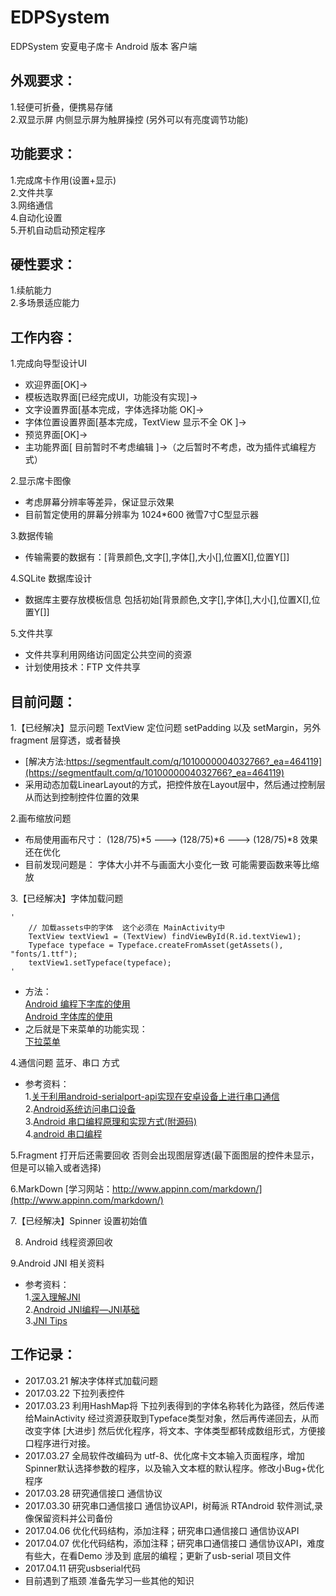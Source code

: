 # EDPSystem</br>
EDPSystem 安夏电子席卡 Android 版本 客户端</br>
## 外观要求：</br>
1.轻便可折叠，便携易存储</br>
2.双显示屏 内侧显示屏为触屏操控 (另外可以有亮度调节功能)</br>	
## 功能要求：</br>
1.完成席卡作用(设置+显示)</br>
2.文件共享</br>
3.网络通信</br>
4.自动化设置</br>
5.开机自动启动预定程序</br>
## 硬性要求：</br>
1.续航能力</br>
2.多场景适应能力</br>
## 工作内容：</br>
1.完成向导型设计UI</br>
* 欢迎界面[OK]-></br>
* 模板选取界面[已经完成UI，功能没有实现]-></br>
* 文字设置界面[基本完成，字体选择功能 OK]-></br>
* 字体位置设置界面[基本完成，TextView 显示不全 OK ]-></br>
* 预览界面[OK]-></br>
* 主功能界面[ 目前暂时不考虑编辑 ]->（之后暂时不考虑，改为插件式编程方式）</br>

2.显示席卡图像</br>
* 考虑屏幕分辨率等差异，保证显示效果 </br>
* 目前暂定使用的屏幕分辨率为 1024*600 微雪7寸C型显示器</br>

3.数据传输</br>
* 传输需要的数据有：[背景颜色,文字[],字体[],大小[],位置X[],位置Y[]]</br>

4.SQLite 数据库设计</br>
* 数据库主要存放模板信息 包括初始[背景颜色,文字[],字体[],大小[],位置X[],位置Y[]]</br>

5.文件共享</br>
* 文件共享利用网络访问固定公共空间的资源</br>
* 计划使用技术：FTP 文件共享</br>

## 目前问题：</br>
1.【已经解决】显示问题 TextView 定位问题 setPadding 以及 setMargin，另外fragment 层穿透，或者替换 </br>
* [解决方法:https://segmentfault.com/q/1010000004032766?_ea=464119](https://segmentfault.com/q/1010000004032766?_ea=464119)</br>
* 采用动态加载LinearLayout的方式，把控件放在Layout层中，然后通过控制层从而达到控制控件位置的效果

2.画布缩放问题 </br>
* 布局使用画布尺寸： (128/75)*5 ---> (128/75)*6 ---> (128/75)*8  效果还在优化  </br>
* 目前发现问题是： 字体大小并不与画面大小变化一致 可能需要函数来等比缩放</br>

3.【已经解决】字体加载问题</br>	
	
	'
		// 加载assets中的字体  这个必须在 MainActivity中
		TextView textView1 = (TextView) findViewById(R.id.textView1);
		Typeface typeface = Typeface.createFromAsset(getAssets(), "fonts/1.ttf");
		textView1.setTypeface(typeface);
	'
	
* 方法：</br>
	[Android 编程下字库的使用](http://www.cnblogs.com/sunzn/archive/2013/01/22/2871521.html)</br>
	[Android 字体库的使用](http://blog.csdn.net/zuiwuyuan/article/details/49454411)</br>
* 之后就是下来菜单的功能实现：</br>
	[下拉菜单](https://www.oschina.net/question/54100_33274)</br>

4.通信问题 蓝牙、串口 方式</br> 
* 参考资料：</br>
	1.[关于利用android-serialport-api实现在安卓设备上进行串口通信](http://blog.csdn.net/ckw474404603/article/details/37811499)</br>
	2.[Android系统访问串口设备](http://blog.csdn.net/mr_raptor/article/details/21161389)</br>
	3.[Android 串口编程原理和实现方式(附源码)](http://blog.csdn.net/tangcheng_ok/article/details/7021470)</br>
	4.[android 串口编程](http://blog.csdn.net/imyang2007/article/details/8331800/)</br>
	
5.Fragment 打开后还需要回收 否则会出现图层穿透(最下面图层的控件未显示，但是可以输入或者选择)</br>

6.MarkDown [学习网站：http://www.appinn.com/markdown/](http://www.appinn.com/markdown/)</br>

7.【已经解决】Spinner 设置初始值</br>

8. Android 线程资源回收</br>

9.Android JNI 相关资料</br>
* 参考资料：</br>
	1.[深入理解JNI](http://wiki.jikexueyuan.com/project/deep-android-v1/jni.html)</br>
	2.[Android JNI编程—JNI基础](http://www.jianshu.com/p/aba734d5b5cd)</br>
	3.[JNI Tips](https://developer.android.com/training/articles/perf-jni.html)</br>

## 工作记录：</br>
* 2017.03.21 解决字体样式加载问题</br>
* 2017.03.22 下拉列表控件</br>
* 2017.03.23 利用HashMap将 下拉列表得到的字体名称转化为路径，然后传递给MainActivity 经过资源获取到Typeface类型对象，然后再传递回去，从而改变字体 [大进步] 然后优化程序，将文本、字体类型都转成数组形式，方便接口程序进行对接。</br>
* 2017.03.27 全局软件改编码为 utf-8、优化席卡文本输入页面程序，增加Spinner默认选择参数的程序，以及输入文本框的默认程序。修改小Bug+优化程序</br>
* 2017.03.28 研究通信接口 通信协议</br>
* 2017.03.30 研究串口通信接口 通信协议API，树莓派 RTAndroid 软件测试,录像保留资料并公司备份</br>
* 2017.04.06 优化代码结构，添加注释；研究串口通信接口 通信协议API </br>
* 2017.04.07 优化代码结构，添加注释；研究串口通信接口 通信协议API，难度有些大，在看Demo 涉及到 底层的编程；更新了usb-serial 项目文件 </br>
* 2017.04.11 研究usbserial代码 </br>
* 目前遇到了瓶颈 准备先学习一些其他的知识